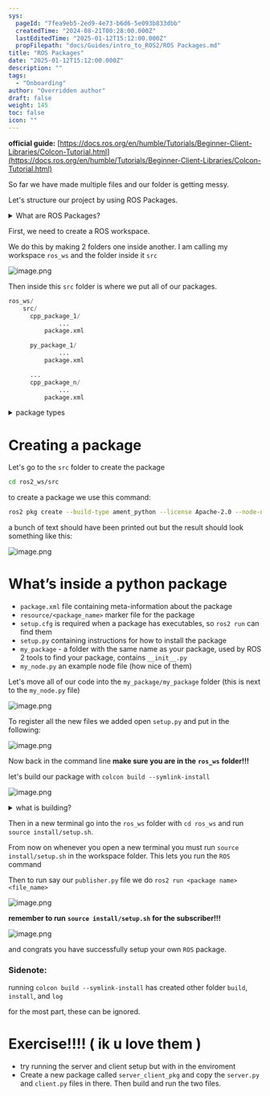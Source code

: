 ```yaml
---
sys:
  pageId: "7fea9eb5-2ed9-4e73-b6d6-5e093b833dbb"
  createdTime: "2024-08-21T00:28:00.000Z"
  lastEditedTime: "2025-01-12T15:12:00.000Z"
  propFilepath: "docs/Guides/intro_to_ROS2/ROS Packages.md"
title: "ROS Packages"
date: "2025-01-12T15:12:00.000Z"
description: ""
tags:
  - "Onboarding"
author: "Overridden author"
draft: false
weight: 145
toc: false
icon: ""
---
```


**official guide:** [https://docs.ros.org/en/humble/Tutorials/Beginner-Client-Libraries/Colcon-Tutorial.html](https://docs.ros.org/en/humble/Tutorials/Beginner-Client-Libraries/Colcon-Tutorial.html)

So far we have made multiple files and our folder is getting messy.

Let's structure our project by using ROS Packages.

<details>

<summary>What are ROS Packages?</summary>

ROS Packages are, as the name implies, packages of code that are highly sharable between ROS developers.

They consist of a folder, `package.xml` file, and source code

```python
      cpp_package_1/
		      ... imagine much code files here ..
          package.xml
```

</details>

First, we need to create a ROS workspace.

We do this by making 2 folders one inside another. I am calling my workspace `ros_ws` and the folder inside it `src`

![image.png](https://prod-files-secure.s3.us-west-2.amazonaws.com/d518164a-d88e-44d1-a4ee-3adb3bd8bce0/70706947-fd18-4537-a67b-e12946812d31/image.png?X-Amz-Algorithm=AWS4-HMAC-SHA256&X-Amz-Content-Sha256=UNSIGNED-PAYLOAD&X-Amz-Credential=ASIAZI2LB466W46PNCIR%2F20250327%2Fus-west-2%2Fs3%2Faws4_request&X-Amz-Date=20250327T021804Z&X-Amz-Expires=3600&X-Amz-Security-Token=IQoJb3JpZ2luX2VjEM%2F%2F%2F%2F%2F%2F%2F%2F%2F%2F%2FwEaCXVzLXdlc3QtMiJHMEUCIFOkAMzvmP7pg8FA8h3W1u4T0Tm1IRFX%2FDyrWQJErG9VAiEA7MdXOyP7PsC359cBoPADnIbQqgAS5fm%2F3qozCZbirmcq%2FwMIOBAAGgw2Mzc0MjMxODM4MDUiDPzefYXA8TNcNsDXPSrcA66ElX%2FRuk%2B8F5VYyYq4fpBoj0fOjLpH9phSuihisCGJu3bfa9yyRv%2Bpjj2PZJeluExX82QeMyLvNMHxvvvBFCS%2FxsFq7Iv7qjO%2FwAi%2FH8X2fQ6QbHWsRV7fbkBvBN2CK%2FllJX7NpYNxqqi95F3wFcxBj05wKVtt9YQTL6gVik0pZybip1PnzunYzUxP3CCXMKDRCZiKy%2FZ2ECRLTKdWRD%2Bgi2wgwNQRHQeU4gNb9tu5Ia%2Bui2jhJtTgV8%2FtXYocZhcqQzOO58gcFVqe92I9Y7qYFjA6ojDij2xsD8qEryxp%2FAxOEWh%2FxU5NLvv%2BAJ1P1OFOGnAj5t8qVPsHN8aB6jONrYwFcfqVm8NZnhcgIN0n%2FhNx4I9Fha5APrhz2oecvPOM4rFnuhBEy8zijyCyqM9HfzbEd0cF6azfeG5vTbzvvBbZzWCr98pDL65UW6EIfHa272r7sALPJ6AIwaAvkWvxuBT60mgBWmunXictFZ5Q42BCFCcturIo9q6r4VR9VW%2FpOqsr%2BdAMKAtYgZtRJMx%2BqVDrmBR2BdKxlYMwwzCpCS8Hyy6Bweaqpevx8dyVXo%2ByXm4%2BHrOyXHhGbj86ME8NjHClyirFOIUCW%2FwHl8DQW8BET%2B2fEDKDD87oMMaNkr8GOqUBchgtKugmZyYIDqQ08o61Ra%2Bo5VcVSCvwpV5N2pTo27pbvNahefIDUFK76pk0mEhT%2BmJKamSEU9Zkvv3gAHI6Z52HHo89PW9KePjXA5YDLdEUTcVbEF2EKezqTiYSDIcQqZn6PZ%2BgqHC1WVLbf4AIxpsiqtqPf7wGVntRo5WpkYUDDDaGyeC7Jg4L49Al6UN14rHxL1clseYNoqxN7hJoLwDpkoRz&X-Amz-Signature=40279b20cb217aeb410ddcd13550d9452d46b5d030c9213841ec9e3f4e7c1a51&X-Amz-SignedHeaders=host&x-id=GetObject)

Then inside this `src` folder is where we put all of our packages.

```python
ros_ws/
    src/
      cpp_package_1/
		      ...
          package.xml

      py_package_1/
		      ...
          package.xml

      ...
      cpp_package_n/
		      ...
          package.xml

```

<details>

<summary>package types</summary>

packages can be either `C++` or python.

the intern file structure is different for each but for this guide we will stick to creating python packages

</details>

# Creating a package

Let's go to the `src` folder to create the package

```bash
cd ros2_ws/src
```

to create a package we use this command:

```bash
ros2 pkg create --build-type ament_python --license Apache-2.0 --node-name my_node my_package
```

a bunch of text should have been printed out but the result should look something like this:

![image.png](https://prod-files-secure.s3.us-west-2.amazonaws.com/d518164a-d88e-44d1-a4ee-3adb3bd8bce0/e6cf1e3f-8512-4a3e-b131-079f800bf3e8/image.png?X-Amz-Algorithm=AWS4-HMAC-SHA256&X-Amz-Content-Sha256=UNSIGNED-PAYLOAD&X-Amz-Credential=ASIAZI2LB466W46PNCIR%2F20250327%2Fus-west-2%2Fs3%2Faws4_request&X-Amz-Date=20250327T021804Z&X-Amz-Expires=3600&X-Amz-Security-Token=IQoJb3JpZ2luX2VjEM%2F%2F%2F%2F%2F%2F%2F%2F%2F%2F%2FwEaCXVzLXdlc3QtMiJHMEUCIFOkAMzvmP7pg8FA8h3W1u4T0Tm1IRFX%2FDyrWQJErG9VAiEA7MdXOyP7PsC359cBoPADnIbQqgAS5fm%2F3qozCZbirmcq%2FwMIOBAAGgw2Mzc0MjMxODM4MDUiDPzefYXA8TNcNsDXPSrcA66ElX%2FRuk%2B8F5VYyYq4fpBoj0fOjLpH9phSuihisCGJu3bfa9yyRv%2Bpjj2PZJeluExX82QeMyLvNMHxvvvBFCS%2FxsFq7Iv7qjO%2FwAi%2FH8X2fQ6QbHWsRV7fbkBvBN2CK%2FllJX7NpYNxqqi95F3wFcxBj05wKVtt9YQTL6gVik0pZybip1PnzunYzUxP3CCXMKDRCZiKy%2FZ2ECRLTKdWRD%2Bgi2wgwNQRHQeU4gNb9tu5Ia%2Bui2jhJtTgV8%2FtXYocZhcqQzOO58gcFVqe92I9Y7qYFjA6ojDij2xsD8qEryxp%2FAxOEWh%2FxU5NLvv%2BAJ1P1OFOGnAj5t8qVPsHN8aB6jONrYwFcfqVm8NZnhcgIN0n%2FhNx4I9Fha5APrhz2oecvPOM4rFnuhBEy8zijyCyqM9HfzbEd0cF6azfeG5vTbzvvBbZzWCr98pDL65UW6EIfHa272r7sALPJ6AIwaAvkWvxuBT60mgBWmunXictFZ5Q42BCFCcturIo9q6r4VR9VW%2FpOqsr%2BdAMKAtYgZtRJMx%2BqVDrmBR2BdKxlYMwwzCpCS8Hyy6Bweaqpevx8dyVXo%2ByXm4%2BHrOyXHhGbj86ME8NjHClyirFOIUCW%2FwHl8DQW8BET%2B2fEDKDD87oMMaNkr8GOqUBchgtKugmZyYIDqQ08o61Ra%2Bo5VcVSCvwpV5N2pTo27pbvNahefIDUFK76pk0mEhT%2BmJKamSEU9Zkvv3gAHI6Z52HHo89PW9KePjXA5YDLdEUTcVbEF2EKezqTiYSDIcQqZn6PZ%2BgqHC1WVLbf4AIxpsiqtqPf7wGVntRo5WpkYUDDDaGyeC7Jg4L49Al6UN14rHxL1clseYNoqxN7hJoLwDpkoRz&X-Amz-Signature=55899aa346283020651e3ae82d8994cbdd2c5906878ff987f35ba3f4f1c8aaa5&X-Amz-SignedHeaders=host&x-id=GetObject)

# What’s inside a python package

- `package.xml` file containing meta-information about the package
- `resource/<package_name>` marker file for the package
- `setup.cfg` is required when a package has executables, so `ros2 run` can find them
- `setup.py` containing instructions for how to install the package
- `my_package` - a folder with the same name as your package, used by ROS 2 tools to find your package, contains `__init__.py`
- `my_node.py` an example node file (how nice of them)

Let's move all of our code into the `my_package/my_package` folder (this is next to the `my_node.py` file)

![image.png](https://prod-files-secure.s3.us-west-2.amazonaws.com/d518164a-d88e-44d1-a4ee-3adb3bd8bce0/9ce58f11-0da9-4d3e-b86d-506a9685d378/image.png?X-Amz-Algorithm=AWS4-HMAC-SHA256&X-Amz-Content-Sha256=UNSIGNED-PAYLOAD&X-Amz-Credential=ASIAZI2LB466W46PNCIR%2F20250327%2Fus-west-2%2Fs3%2Faws4_request&X-Amz-Date=20250327T021804Z&X-Amz-Expires=3600&X-Amz-Security-Token=IQoJb3JpZ2luX2VjEM%2F%2F%2F%2F%2F%2F%2F%2F%2F%2F%2FwEaCXVzLXdlc3QtMiJHMEUCIFOkAMzvmP7pg8FA8h3W1u4T0Tm1IRFX%2FDyrWQJErG9VAiEA7MdXOyP7PsC359cBoPADnIbQqgAS5fm%2F3qozCZbirmcq%2FwMIOBAAGgw2Mzc0MjMxODM4MDUiDPzefYXA8TNcNsDXPSrcA66ElX%2FRuk%2B8F5VYyYq4fpBoj0fOjLpH9phSuihisCGJu3bfa9yyRv%2Bpjj2PZJeluExX82QeMyLvNMHxvvvBFCS%2FxsFq7Iv7qjO%2FwAi%2FH8X2fQ6QbHWsRV7fbkBvBN2CK%2FllJX7NpYNxqqi95F3wFcxBj05wKVtt9YQTL6gVik0pZybip1PnzunYzUxP3CCXMKDRCZiKy%2FZ2ECRLTKdWRD%2Bgi2wgwNQRHQeU4gNb9tu5Ia%2Bui2jhJtTgV8%2FtXYocZhcqQzOO58gcFVqe92I9Y7qYFjA6ojDij2xsD8qEryxp%2FAxOEWh%2FxU5NLvv%2BAJ1P1OFOGnAj5t8qVPsHN8aB6jONrYwFcfqVm8NZnhcgIN0n%2FhNx4I9Fha5APrhz2oecvPOM4rFnuhBEy8zijyCyqM9HfzbEd0cF6azfeG5vTbzvvBbZzWCr98pDL65UW6EIfHa272r7sALPJ6AIwaAvkWvxuBT60mgBWmunXictFZ5Q42BCFCcturIo9q6r4VR9VW%2FpOqsr%2BdAMKAtYgZtRJMx%2BqVDrmBR2BdKxlYMwwzCpCS8Hyy6Bweaqpevx8dyVXo%2ByXm4%2BHrOyXHhGbj86ME8NjHClyirFOIUCW%2FwHl8DQW8BET%2B2fEDKDD87oMMaNkr8GOqUBchgtKugmZyYIDqQ08o61Ra%2Bo5VcVSCvwpV5N2pTo27pbvNahefIDUFK76pk0mEhT%2BmJKamSEU9Zkvv3gAHI6Z52HHo89PW9KePjXA5YDLdEUTcVbEF2EKezqTiYSDIcQqZn6PZ%2BgqHC1WVLbf4AIxpsiqtqPf7wGVntRo5WpkYUDDDaGyeC7Jg4L49Al6UN14rHxL1clseYNoqxN7hJoLwDpkoRz&X-Amz-Signature=a92fda230656448b3c0de9e594d17f9e8734caad163d2123a9a3cb8cb768a0a5&X-Amz-SignedHeaders=host&x-id=GetObject)

To register all the new files we added open `setup.py` and put in the following:

![image.png](https://prod-files-secure.s3.us-west-2.amazonaws.com/d518164a-d88e-44d1-a4ee-3adb3bd8bce0/1cd7c262-4cae-4496-9d75-c178537d24a2/image.png?X-Amz-Algorithm=AWS4-HMAC-SHA256&X-Amz-Content-Sha256=UNSIGNED-PAYLOAD&X-Amz-Credential=ASIAZI2LB466W46PNCIR%2F20250327%2Fus-west-2%2Fs3%2Faws4_request&X-Amz-Date=20250327T021804Z&X-Amz-Expires=3600&X-Amz-Security-Token=IQoJb3JpZ2luX2VjEM%2F%2F%2F%2F%2F%2F%2F%2F%2F%2F%2FwEaCXVzLXdlc3QtMiJHMEUCIFOkAMzvmP7pg8FA8h3W1u4T0Tm1IRFX%2FDyrWQJErG9VAiEA7MdXOyP7PsC359cBoPADnIbQqgAS5fm%2F3qozCZbirmcq%2FwMIOBAAGgw2Mzc0MjMxODM4MDUiDPzefYXA8TNcNsDXPSrcA66ElX%2FRuk%2B8F5VYyYq4fpBoj0fOjLpH9phSuihisCGJu3bfa9yyRv%2Bpjj2PZJeluExX82QeMyLvNMHxvvvBFCS%2FxsFq7Iv7qjO%2FwAi%2FH8X2fQ6QbHWsRV7fbkBvBN2CK%2FllJX7NpYNxqqi95F3wFcxBj05wKVtt9YQTL6gVik0pZybip1PnzunYzUxP3CCXMKDRCZiKy%2FZ2ECRLTKdWRD%2Bgi2wgwNQRHQeU4gNb9tu5Ia%2Bui2jhJtTgV8%2FtXYocZhcqQzOO58gcFVqe92I9Y7qYFjA6ojDij2xsD8qEryxp%2FAxOEWh%2FxU5NLvv%2BAJ1P1OFOGnAj5t8qVPsHN8aB6jONrYwFcfqVm8NZnhcgIN0n%2FhNx4I9Fha5APrhz2oecvPOM4rFnuhBEy8zijyCyqM9HfzbEd0cF6azfeG5vTbzvvBbZzWCr98pDL65UW6EIfHa272r7sALPJ6AIwaAvkWvxuBT60mgBWmunXictFZ5Q42BCFCcturIo9q6r4VR9VW%2FpOqsr%2BdAMKAtYgZtRJMx%2BqVDrmBR2BdKxlYMwwzCpCS8Hyy6Bweaqpevx8dyVXo%2ByXm4%2BHrOyXHhGbj86ME8NjHClyirFOIUCW%2FwHl8DQW8BET%2B2fEDKDD87oMMaNkr8GOqUBchgtKugmZyYIDqQ08o61Ra%2Bo5VcVSCvwpV5N2pTo27pbvNahefIDUFK76pk0mEhT%2BmJKamSEU9Zkvv3gAHI6Z52HHo89PW9KePjXA5YDLdEUTcVbEF2EKezqTiYSDIcQqZn6PZ%2BgqHC1WVLbf4AIxpsiqtqPf7wGVntRo5WpkYUDDDaGyeC7Jg4L49Al6UN14rHxL1clseYNoqxN7hJoLwDpkoRz&X-Amz-Signature=9d72d940b54e63640318ba49b3058b3f039258d6ede233c255a67e2894ee34aa&X-Amz-SignedHeaders=host&x-id=GetObject)

Now back in the command line **make sure you are in the** **`ros_ws`** **folder!!!**

let's build our package with `colcon build --symlink-install`

![image.png](https://prod-files-secure.s3.us-west-2.amazonaws.com/d518164a-d88e-44d1-a4ee-3adb3bd8bce0/2f2a0d27-b173-48fd-b189-5f5c0ce65619/image.png?X-Amz-Algorithm=AWS4-HMAC-SHA256&X-Amz-Content-Sha256=UNSIGNED-PAYLOAD&X-Amz-Credential=ASIAZI2LB466W46PNCIR%2F20250327%2Fus-west-2%2Fs3%2Faws4_request&X-Amz-Date=20250327T021804Z&X-Amz-Expires=3600&X-Amz-Security-Token=IQoJb3JpZ2luX2VjEM%2F%2F%2F%2F%2F%2F%2F%2F%2F%2F%2FwEaCXVzLXdlc3QtMiJHMEUCIFOkAMzvmP7pg8FA8h3W1u4T0Tm1IRFX%2FDyrWQJErG9VAiEA7MdXOyP7PsC359cBoPADnIbQqgAS5fm%2F3qozCZbirmcq%2FwMIOBAAGgw2Mzc0MjMxODM4MDUiDPzefYXA8TNcNsDXPSrcA66ElX%2FRuk%2B8F5VYyYq4fpBoj0fOjLpH9phSuihisCGJu3bfa9yyRv%2Bpjj2PZJeluExX82QeMyLvNMHxvvvBFCS%2FxsFq7Iv7qjO%2FwAi%2FH8X2fQ6QbHWsRV7fbkBvBN2CK%2FllJX7NpYNxqqi95F3wFcxBj05wKVtt9YQTL6gVik0pZybip1PnzunYzUxP3CCXMKDRCZiKy%2FZ2ECRLTKdWRD%2Bgi2wgwNQRHQeU4gNb9tu5Ia%2Bui2jhJtTgV8%2FtXYocZhcqQzOO58gcFVqe92I9Y7qYFjA6ojDij2xsD8qEryxp%2FAxOEWh%2FxU5NLvv%2BAJ1P1OFOGnAj5t8qVPsHN8aB6jONrYwFcfqVm8NZnhcgIN0n%2FhNx4I9Fha5APrhz2oecvPOM4rFnuhBEy8zijyCyqM9HfzbEd0cF6azfeG5vTbzvvBbZzWCr98pDL65UW6EIfHa272r7sALPJ6AIwaAvkWvxuBT60mgBWmunXictFZ5Q42BCFCcturIo9q6r4VR9VW%2FpOqsr%2BdAMKAtYgZtRJMx%2BqVDrmBR2BdKxlYMwwzCpCS8Hyy6Bweaqpevx8dyVXo%2ByXm4%2BHrOyXHhGbj86ME8NjHClyirFOIUCW%2FwHl8DQW8BET%2B2fEDKDD87oMMaNkr8GOqUBchgtKugmZyYIDqQ08o61Ra%2Bo5VcVSCvwpV5N2pTo27pbvNahefIDUFK76pk0mEhT%2BmJKamSEU9Zkvv3gAHI6Z52HHo89PW9KePjXA5YDLdEUTcVbEF2EKezqTiYSDIcQqZn6PZ%2BgqHC1WVLbf4AIxpsiqtqPf7wGVntRo5WpkYUDDDaGyeC7Jg4L49Al6UN14rHxL1clseYNoqxN7hJoLwDpkoRz&X-Amz-Signature=f65c020e2cae6bd4d8884e4d1201de536bb3b524f06b50208a2a338e92ec14f2&X-Amz-SignedHeaders=host&x-id=GetObject)

<details>

<summary>what is building?</summary>

if you are a CS major at Rose-Hulman you will learn the answer to this in CSSE132

but TLDR; is it combines all the code files into one program that can be run easily 

</details>

Then in a new terminal go into the `ros_ws` folder with `cd ros_ws` and run `source install/setup.sh`. 

From now on whenever you open a new terminal you must run `source install/setup.sh` in the workspace folder. This lets you run the `ROS` command

Then to run say our `publisher.py` file we do `ros2 run <package name> <file_name>`

![image.png](https://prod-files-secure.s3.us-west-2.amazonaws.com/d518164a-d88e-44d1-a4ee-3adb3bd8bce0/4f4b1219-3a44-4632-aa0a-ce3471699f59/image.png?X-Amz-Algorithm=AWS4-HMAC-SHA256&X-Amz-Content-Sha256=UNSIGNED-PAYLOAD&X-Amz-Credential=ASIAZI2LB466W46PNCIR%2F20250327%2Fus-west-2%2Fs3%2Faws4_request&X-Amz-Date=20250327T021804Z&X-Amz-Expires=3600&X-Amz-Security-Token=IQoJb3JpZ2luX2VjEM%2F%2F%2F%2F%2F%2F%2F%2F%2F%2F%2FwEaCXVzLXdlc3QtMiJHMEUCIFOkAMzvmP7pg8FA8h3W1u4T0Tm1IRFX%2FDyrWQJErG9VAiEA7MdXOyP7PsC359cBoPADnIbQqgAS5fm%2F3qozCZbirmcq%2FwMIOBAAGgw2Mzc0MjMxODM4MDUiDPzefYXA8TNcNsDXPSrcA66ElX%2FRuk%2B8F5VYyYq4fpBoj0fOjLpH9phSuihisCGJu3bfa9yyRv%2Bpjj2PZJeluExX82QeMyLvNMHxvvvBFCS%2FxsFq7Iv7qjO%2FwAi%2FH8X2fQ6QbHWsRV7fbkBvBN2CK%2FllJX7NpYNxqqi95F3wFcxBj05wKVtt9YQTL6gVik0pZybip1PnzunYzUxP3CCXMKDRCZiKy%2FZ2ECRLTKdWRD%2Bgi2wgwNQRHQeU4gNb9tu5Ia%2Bui2jhJtTgV8%2FtXYocZhcqQzOO58gcFVqe92I9Y7qYFjA6ojDij2xsD8qEryxp%2FAxOEWh%2FxU5NLvv%2BAJ1P1OFOGnAj5t8qVPsHN8aB6jONrYwFcfqVm8NZnhcgIN0n%2FhNx4I9Fha5APrhz2oecvPOM4rFnuhBEy8zijyCyqM9HfzbEd0cF6azfeG5vTbzvvBbZzWCr98pDL65UW6EIfHa272r7sALPJ6AIwaAvkWvxuBT60mgBWmunXictFZ5Q42BCFCcturIo9q6r4VR9VW%2FpOqsr%2BdAMKAtYgZtRJMx%2BqVDrmBR2BdKxlYMwwzCpCS8Hyy6Bweaqpevx8dyVXo%2ByXm4%2BHrOyXHhGbj86ME8NjHClyirFOIUCW%2FwHl8DQW8BET%2B2fEDKDD87oMMaNkr8GOqUBchgtKugmZyYIDqQ08o61Ra%2Bo5VcVSCvwpV5N2pTo27pbvNahefIDUFK76pk0mEhT%2BmJKamSEU9Zkvv3gAHI6Z52HHo89PW9KePjXA5YDLdEUTcVbEF2EKezqTiYSDIcQqZn6PZ%2BgqHC1WVLbf4AIxpsiqtqPf7wGVntRo5WpkYUDDDaGyeC7Jg4L49Al6UN14rHxL1clseYNoqxN7hJoLwDpkoRz&X-Amz-Signature=ce60b3d1b71b6e1e5cc99334684de3bad6b5b2428903099d7706503268f8c126&X-Amz-SignedHeaders=host&x-id=GetObject)

**remember to run** **`source install/setup.sh`** **for the subscriber!!!**

![image.png](https://prod-files-secure.s3.us-west-2.amazonaws.com/d518164a-d88e-44d1-a4ee-3adb3bd8bce0/02121119-dad4-49ec-8356-c956108b4243/image.png?X-Amz-Algorithm=AWS4-HMAC-SHA256&X-Amz-Content-Sha256=UNSIGNED-PAYLOAD&X-Amz-Credential=ASIAZI2LB466W46PNCIR%2F20250327%2Fus-west-2%2Fs3%2Faws4_request&X-Amz-Date=20250327T021804Z&X-Amz-Expires=3600&X-Amz-Security-Token=IQoJb3JpZ2luX2VjEM%2F%2F%2F%2F%2F%2F%2F%2F%2F%2F%2FwEaCXVzLXdlc3QtMiJHMEUCIFOkAMzvmP7pg8FA8h3W1u4T0Tm1IRFX%2FDyrWQJErG9VAiEA7MdXOyP7PsC359cBoPADnIbQqgAS5fm%2F3qozCZbirmcq%2FwMIOBAAGgw2Mzc0MjMxODM4MDUiDPzefYXA8TNcNsDXPSrcA66ElX%2FRuk%2B8F5VYyYq4fpBoj0fOjLpH9phSuihisCGJu3bfa9yyRv%2Bpjj2PZJeluExX82QeMyLvNMHxvvvBFCS%2FxsFq7Iv7qjO%2FwAi%2FH8X2fQ6QbHWsRV7fbkBvBN2CK%2FllJX7NpYNxqqi95F3wFcxBj05wKVtt9YQTL6gVik0pZybip1PnzunYzUxP3CCXMKDRCZiKy%2FZ2ECRLTKdWRD%2Bgi2wgwNQRHQeU4gNb9tu5Ia%2Bui2jhJtTgV8%2FtXYocZhcqQzOO58gcFVqe92I9Y7qYFjA6ojDij2xsD8qEryxp%2FAxOEWh%2FxU5NLvv%2BAJ1P1OFOGnAj5t8qVPsHN8aB6jONrYwFcfqVm8NZnhcgIN0n%2FhNx4I9Fha5APrhz2oecvPOM4rFnuhBEy8zijyCyqM9HfzbEd0cF6azfeG5vTbzvvBbZzWCr98pDL65UW6EIfHa272r7sALPJ6AIwaAvkWvxuBT60mgBWmunXictFZ5Q42BCFCcturIo9q6r4VR9VW%2FpOqsr%2BdAMKAtYgZtRJMx%2BqVDrmBR2BdKxlYMwwzCpCS8Hyy6Bweaqpevx8dyVXo%2ByXm4%2BHrOyXHhGbj86ME8NjHClyirFOIUCW%2FwHl8DQW8BET%2B2fEDKDD87oMMaNkr8GOqUBchgtKugmZyYIDqQ08o61Ra%2Bo5VcVSCvwpV5N2pTo27pbvNahefIDUFK76pk0mEhT%2BmJKamSEU9Zkvv3gAHI6Z52HHo89PW9KePjXA5YDLdEUTcVbEF2EKezqTiYSDIcQqZn6PZ%2BgqHC1WVLbf4AIxpsiqtqPf7wGVntRo5WpkYUDDDaGyeC7Jg4L49Al6UN14rHxL1clseYNoqxN7hJoLwDpkoRz&X-Amz-Signature=c28f7d83360ca77bdf931f0b7ecc4e2b9be7cfdd518f8fa5163685341ec071b5&X-Amz-SignedHeaders=host&x-id=GetObject)

and congrats you have successfully setup your own `ROS` package.

### Sidenote:

running `colcon build --symlink-install` has created other folder `build`, `install`, and `log`

for the most part, these can be ignored.

# Exercise!!!! ( ik u love them )

- try running the server and client setup but with in the enviroment
- Create a new package called `server_client_pkg` and copy the `server.py` and `client.py` files in there. Then build and run the two files.
